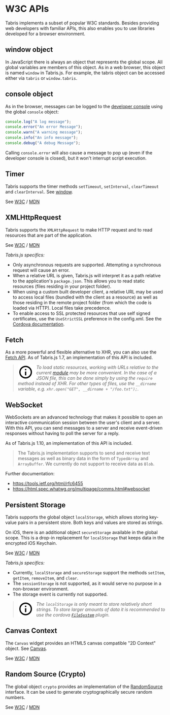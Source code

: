 ---
---
# W3C APIs

Tabris implements a subset of popular W3C standards. Besides providing web developers with familiar APIs, this also enables you to use libraries developed for a browser environment.

## window object

In JavaScript there is always an object that represents the global scope. All global variables are members of this object. As in a web browser, this object is named `window` in Tabris.js. For example, the tabris object can be accessed either via `tabris` or `window.tabris`.

## console object

As in the browser, messages can be logged to the [developer console](getting-started#the-developer-console) using the global `console` object:

```js
console.log("A log message");
console.error("An error Message");
console.warn("A warning message");
console.info("An info message");
console.debug("A debug Message");
```

Calling `console.error` will also cause a message to pop up (even if the developer console is closed), but it won't interrupt script execution.

## Timer

Tabris supports the timer methods `setTimeout`, `setInterval`, `clearTimeout` and `clearInterval`. See [window](api/window.md).

See [W3C](http://www.w3.org/TR/2011/WD-html5-20110525/timers.html#timers) / [MDN](https://developer.mozilla.org/en-US/Add-ons/Code_snippets/Timers)

## XMLHttpRequest

Tabris supports the `XMLHttpRequest` to make HTTP request and to read resources that are part of the application.

See [W3C](http://www.w3.org/TR/XMLHttpRequest/) / [MDN](https://developer.mozilla.org/en-US/docs/Web/API/XMLHttpRequest)

*Tabris.js specifics:*

* Only asynchronous requests are supported. Attempting a synchronous request will cause an error.
* When a relative URL is given, Tabris.js will interpret it as a path relative to the application's `package.json`. This allows you to read static resources (files residing in your project folder).
* When using a custom built developer client, a relative URL may be used to access local files (bundled with the client as a resource) as well as those residing in the remote project folder (from which the code is loaded via HTTP). Local files take precedence.
* To enable access to SSL protected resources that use self signed certificates, use the `UseStrictSSL` preference in the config.xml. See the [Cordova documentation](cordova.md#preferences).

## Fetch

As a more powerful and flexible alternative to XHR, you can also use the [Fetch API](https://developer.mozilla.org/en-US/docs/Web/API/Fetch_API).
As of Tabris.js 1.7, an implementation of this API is included.

> <img align="left" src="img/note.png"> <i>To load static resources, working with URLs relative to the current [module](modules.md) may be more convenient. In the case of a JSON file, this can be done simply by using the `require` method instead of XHR. For other types of files, use the `__dirname` variable, e.g. `xhr.open("GET", __dirname + "/foo.txt");`.</i>

## WebSocket

WebSockets are an advanced technology that makes it possible to open an interactive communication session between the user's client and a server. With this API, you can send messages to a server and receive event-driven responses without having to poll the server for a reply.

As of Tabris.js 1.10, an implementation of this API is included.

> The Tabris.js implementation supports to send and receive text messages as well as binary data in the form of `TypedArray` and `ArrayBuffer`. We currently do not support to receive data as `Blob`.

Further documentation:

* https://tools.ietf.org/html/rfc6455
* https://html.spec.whatwg.org/multipage/comms.html#websocket

## Persistent Storage

Tabris supports the global object `localStorage`, which allows storing key-value pairs in a persistent store. Both keys and values are stored as strings.

On iOS, there is an additional object `secureStorage` available in the global scope. This is a drop-in replacement for `localStorage` that keeps data in the encrypted iOS Keychain.

See [W3C](http://dev.w3.org/html5/webstorage/) / [MDN](https://developer.mozilla.org/en-US/docs/Web/Guide/API/DOM/Storage)

*Tabris.js specifics:*

* Currently, `localStorage` and `secureStorage` support the methods `setItem`, `getItem`, `removeItem`, and `clear`.
* The `sessionStorage` is not supported, as it would serve no purpose in a non-browser environment.
* The storage event is currently not supported.

> <img align="left" src="img/note.png"> <i>The `localStorage` is only meant to store relatively short strings. To store larger amounts of data it is recommended to use the cordova [`FileSystem`](http://plugins.cordova.io/#/package/org.apache.cordova.file) plugin.</i>

## Canvas Context

The `Canvas` widget provides an HTML5 canvas compatible "2D Context" object. See [Canvas](api/Canvas.md).

See [W3C](http://www.w3.org/TR/2dcontext/) / [MDN](https://developer.mozilla.org/en/docs/Web/API/CanvasRenderingContext2D)

## Random Source (Crypto)

The global object `crypto` provides an implementation of the [RandomSource](https://developer.mozilla.org/en/docs/Web/API/RandomSource) interface. It can be used to generate cryptographically secure random numbers.

See [W3C](https://dvcs.w3.org/hg/webcrypto-api/raw-file/tip/spec/Overview.html#crypto-interface) / [MDN](https://developer.mozilla.org/en/docs/Web/API/RandomSource/getRandomValues)
